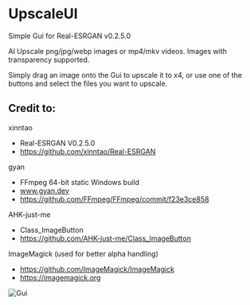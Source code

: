 # UpscaleUI
Simple Gui for Real-ESRGAN v0.2.5.0

AI Upscale png/jpg/webp images or mp4/mkv videos. Images with transparency supported.

Simply drag an image onto the Gui to upscale it to x4, or use one of the buttons and select the files you want to upscale.

## Credit to:
xinntao
- Real-ESRGAN V0.2.5.0
- https://github.com/xinntao/Real-ESRGAN

gyan
- FFmpeg 64-bit static Windows build
- www.gyan.dev
- https://github.com/FFmpeg/FFmpeg/commit/f23e3ce858

AHK-just-me
- Class_ImageButton
- https://github.com/AHK-just-me/Class_ImageButton

ImageMagick (used for better alpha handling)
- https://github.com/ImageMagick/ImageMagick
- https://imagemagick.org

![Gui](https://i.postimg.cc/d0RBGxvJ/Example.png)